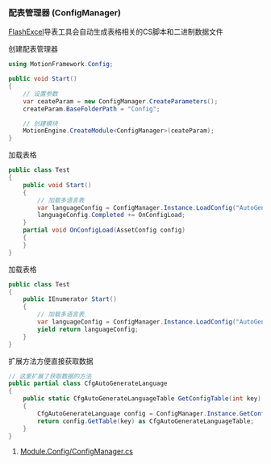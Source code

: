 ### 配表管理器 (ConfigManager)

[FlashExcel](https://github.com/gmhevinci/FlashExcel)导表工具会自动生成表格相关的CS脚本和二进制数据文件

创建配表管理器
```C#
using MotionFramework.Config;

public void Start()
{
	// 设置参数
	var ceateParam = new ConfigManager.CreateParameters();
	createParam.BaseFolderPath = "Config";

	// 创建模块
	MotionEngine.CreateModule<ConfigManager>(ceateParam);
}
```

加载表格
```C#
public class Test
{
	public void Start()
	{
		// 加载多语言表
		var languageConfig = ConfigManager.Instance.LoadConfig("AutoGenerateLanguage");
		languageConfig.Completed += OnConfigLoad;
	}
	partial void OnConfigLoad(AssetConfig config)
	{
	}
}
```

加载表格
```C#
public class Test
{
	public IEnumerator Start()
	{
		// 加载多语言表
		var languageConfig = ConfigManager.Instance.LoadConfig("AutoGenerateLanguage");
		yield return languageConfig;
	}
}
```

扩展方法方便直接获取数据
```C#
// 这里扩展了获取数据的方法
public partial class CfgAutoGenerateLanguage
{
	public static CfgAutoGenerateLanguageTable GetConfigTable(int key)
	{
		CfgAutoGenerateLanguage config = ConfigManager.Instance.GetConfig<CfgAutoGenerateLanguage>();
		return config.GetTable(key) as CfgAutoGenerateLanguageTable;
	}
}
```

1. [Module.Config/ConfigManager.cs](https://github.com/gmhevinci/MotionFramework/blob/master/Assets/MotionFramework/Scripts/Runtime/Module/Module.Config/ConfigManager.cs)